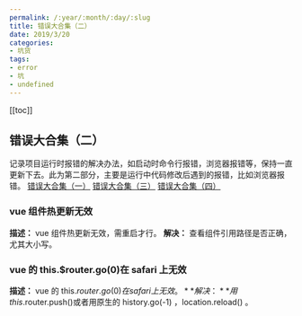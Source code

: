```yaml
---
permalink: /:year/:month/:day/:slug
title: 错误大合集（二）
date: 2019/3/20
categories:
- 坑货
tags:
- error
- 坑
- undefined
---
```


[[toc]]

## 错误大合集（二）

记录项目运行时报错的解决办法，如启动时命令行报错，浏览器报错等，保持一直更新下去。此为第二部分，主要是运行中代码修改后遇到的报错，比如浏览器报错。
[错误大合集（一）](./错误大合集（一）.md)
[错误大合集（三）](./错误大合集（三）.md)
[错误大合集（四）](./错误大合集（四）.md)

### vue 组件热更新无效

**描述：** vue 组件热更新无效，需重启才行。
**解决：** 查看组件引用路径是否正确，尤其大小写。

### vue 的 this.\$router.go(0)在 safari 上无效

**描述：** vue 的 this.$router.go(0)在safari上无效。
**解决：** 用this.$router.push()或者用原生的 history.go(-1) ，location.reload() 。
